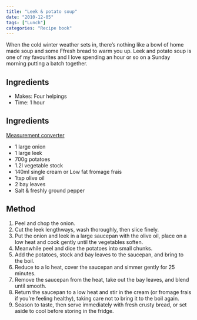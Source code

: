 ```yaml
---
title: "Leek & potato soup"
date: "2010-12-05"
tags: ["Lunch"]
categories: "Recipe book"
---
```


When the cold winter weather sets in, there’s nothing like a bowl of home made soup and some Ffresh bread to warm you up. Leek and potato soup is one of my favourites and I love spending an hour or so on a Sunday morning putting a batch together.

## Ingredients

* Makes: Four helpings
* Time: 1 hour

## Ingredients

[Measurement converter](https://www.unitconverters.net/)

* 1 large onion
* 1 large leek
* 700g potatoes
* 1.2l vegetable stock
* 140ml single cream or Low fat fromage frais
* 1tsp olive oil
* 2 bay leaves
* Salt & freshly ground pepper

## Method

1. Peel and chop the onion.
2. Cut the leek lengthways, wash thoroughly, then slice finely.
3. Put the onion and leek in a large saucepan with the olive oil, place on a low heat and cook gently until the vegetables soften.
4. Meanwhile peel and dice the potatoes into small chunks.
5. Add the potatoes, stock and bay leaves to the saucepan, and bring to the boil.
6. Reduce to a lo heat, cover the saucepan and simmer gently for 25 minutes.
7. Remove the saucepan from the heat, take out the bay leaves, and blend until smooth.
8. Return the saucepan to a low heat and stir in the cream (or fromage frais if you’re feeling healthy), taking care not to bring it to the boil again.
9. Season to taste, then serve immediately with fresh crusty bread, or set aside to cool before storing in the fridge.
